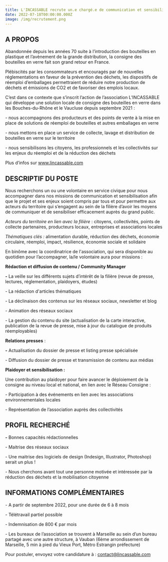 ```yaml
---
title: L'INCASSABLE recrute un.e chargé.e de communication et sensibilisation
date: 2022-07-18T00:00:00.000Z
image: /img/recrutement.png
---
```

 ## A PROPOS

Abandonnée depuis les années 70 suite à l’introduction des bouteilles en plastique et l’avènement de la grande distribution, la consigne des bouteilles en verre fait son grand retour en France.

Plébiscités par les consommateurs et encouragés par de nouvelles réglementations en faveur de la prévention des déchets, les dispositifs de réemploi d’emballages permettraient de réduire notre production de déchets et émissions de CO2 et de favoriser des emplois locaux.

C’est dans ce contexte que s’inscrit l’action de l’association L’INCASSABLE qui développe une solution locale de consigne des bouteilles en verre dans les Bouches-du-Rhône et le Vaucluse depuis septembre 2021 :

\- nous accompagnons des producteurs et des points de vente à la mise en place de solutions de réemploi de bouteilles et autres emballages en verre

\- nous mettons en place un service de collecte, lavage et distribution de bouteilles en verre sur le territoire

\- nous sensibilisons les citoyens, les professionnels et les collectivités sur les enjeux du réemploi et de la réduction des déchets

Plus d’infos sur www.lincassable.com



## DESCRIPTIF DU POSTE

Nous recherchons un ou une volontaire en service civique pour nous accompagner dans nos missions de communication et sensibilisation afin que le projet et ses enjeux soient compris par tous et pour permettre aux acteurs du territoire qui s’engagent au sein de la filière d’avoir les moyens de communiquer et de sensibiliser efficacement auprès du grand public.

*Acteurs du territoire en lien avec la filière* : citoyens, collectivités, points de collecte partenaires, producteurs locaux, entreprises et associations locales

*Thématiques clés :* alimentation durable, réduction des déchets, économie circulaire, réemploi, impact, résilience, économie sociale et solidaire

En binôme avec la coordinatrice de l'association, qui sera disponible au quotidien pour l’accompagner, la/le volontaire aura pour missions :

**Rédaction et diffusion de contenu / Community Manager**

**\-** La veille sur les différents sujets d’intérêt de la filière (revue de presse, lectures, réglementation, plaidoyers, études)

\- La rédaction d'articles thématiques

\- La déclinaison des contenus sur les réseaux sociaux, newsletter et blog

\- Animation des réseaux sociaux

\- La gestion du contenu du site (actualisation de la carte interactive, publication de la revue de presse, mise à jour du catalogue de produits réemployables)

**Relations presses** :

**\-** Actualisation du dossier de presse et listing presse spécialisée

\- Diffusion du dossier de presse et transmission de contenu aux médias

**Plaidoyer et sensibilisation :**

Une contribution au plaidoyer pour faire avancer le déploiement de la consigne au niveau local et national, en lien avec le Réseau Consigne :

\- Participation à des événements en lien avec les associations environnementales locales

\- Représentation de l’association auprès des collectivités

## PROFIL RECHERCHÉ

**\-** Bonnes capacités rédactionnelles

\- Maitrise des réseaux sociaux

\- Une maitrise des logiciels de design (Indesign, Illustrator, Photoshop) serait un plus !

\- Nous cherchons avant tout une personne motivée et intéressée par la réduction des déchets et la mobilisation citoyenne

## INFORMATIONS COMPLÉMENTAIRES

\- A partir de septembre 2022, pour une durée de 6 à 8 mois

\- Télétravail partiel possible

\- Indemnisation de 800 € par mois

\- Les bureaux de l’association se trouvent à Marseille au sein d’un bureau partagé avec une autre structure, à Vauban (6ème arrondissement de Marseille, 5 min à pied du Vieux Port, Métro Estrangin préfecture)

Pour postuler, envoyez votre candidature à : contact@lincassable.com